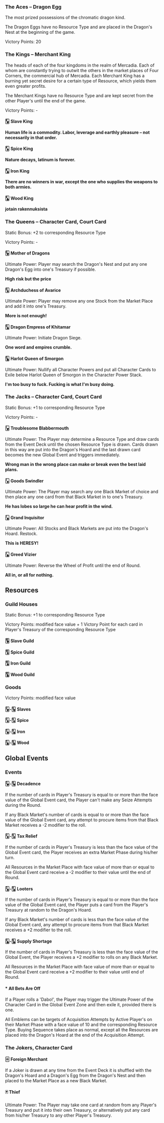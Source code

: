 ### The Aces – Dragon Egg

The most prized possessions of the chromatic dragon kind.

The Dragon Eggs have no Resource Type and are placed in the Dragon's Nest at the beginning of the game.

Victory Points: 20

### The Kings – Merchant King

The heads of each of the four kingdoms in the realm of Mercadia. Each of whom are constantly trying to outwit the others in the market places of Four Corners, the commercial hub of Mercadia. Each Merchant King has a burning yet secret desire for a certain type of Resource, which yields them even greater profits.

The Merchant Kings have no Resource Type and are kept secret from the other Player's until the end of the game.

Victory Points: -

#### 🂾 Slave King

**Human life is a commodity. Labor, leverage and earthly pleasure – not necessarily in that order.**

#### 🃎 Spice King

**Nature decays, latinum is forever.**

#### 🂮 Iron King

**There are no winners in war, except the one who supplies the weapons to both armies.**

#### 🃞 Wood King

**jotain rakennuksista**

### The Queens – Character Card, Court Card

Static Bonus: +2 to corresponding Resource Type

Victory Points: -

#### 🂽 Mother of Dragons

Ultimate Power: Player may search the Dragon's Nest and put any one Dragon's Egg into one's Treasury if possible.

**High risk but the price**

#### 🃍 Archduchess of Avarice

Ultimate Power: Player may remove any one Stock from the Market Place and add it into one's Treasury.

**More is not enough!**

#### 🂭 Dragon Empress of Khitamar

Ultimate Power: Initiate Dragon Siege.

**One word and empires crumble.**

#### 🃝 Harlot Queen of Smorgon

Ultimate Power: Nullify all Character Powers and put all Character Cards to Exile below Harlot Queen of Smorgon in the Character Power Stack.

**I'm too busy to fuck. Fucking is what I'm busy doing.**

### The Jacks – Character Card, Court Card

Static Bonus: +1 to corresponding Resource Type

Victory Points: -

#### 🂻 Troublesome Blabbermouth

Ultimate Power: The Player may determine a Resource Type and draw cards from the Event Deck until the chosen Resource Type is drawn. Cards drawn in this way are put into the Dragon's Hoard and the last drawn card becomes the new Global Event and triggers immediately.

**Wrong man in the wrong place can make or break even the best laid plans.**

#### 🃋 Goods Swindler

Ultimate Power: The Player may search any one Black Market of choice and then place any one card from that Black Market in to one's Treasury.

**He has lobes so large he can hear profit in the wind.**

#### 🂫 Grand Inquisitor

Ultimate Power: All Stocks and Black Markets are put into the Dragon's Hoard. Restock.

**This is HERESY!**

#### 🃛 Greed Vizier

Ultimate Power: Reverse the Wheel of Profit until the end of Round.

**All in, or all for nothing.**

## Resources
 
### Guild Houses

Static Bonus: +1 to corresponding Resource Type

Victory Points: modified face value + 1 Victory Point for each card in Player's Treasury of the corresponding Resource Type

#### 🂺 Slave Guild

#### 🃊 Spice Guild

#### 🂪 Iron Guild

#### 🃚 Wood Guild

### Goods

Victory Points: modified face value

#### 🂲-🂹 Slaves

#### 🃂-🃉 Spice

#### 🂢-🂩 Iron

#### 🃒-🃙 Wood

## Global Events

### Events

#### 🂲-🂹 Decadence

If the number of cards in Player's Treasury is equal to or more than the face value of the Global Event card, the Player can't make any Seize Attempts during the Round.

If any Black Market's number of cards is equal to or more than the face value of the Global Event card, any attempt to procure items from that Black Market receives a -2 modifier to the roll.

#### 🃂-🃉 Tax Relief

If the number of cards in Player's Treasury is less than the face value of the Global Event card, the Player receives an extra Market Phase during his/her turn.

All Resources in the Market Place with face value of more than or equal to the Global Event card receive a -2 modifier to their value until the end of Round.

#### 🂢-🂩 Looters

If the number of cards in Player's Treasury is equal to or more than the face value of the Global Event card, the Player puts a card from the Player's Treasury at random to the Dragon's Hoard.

If any Black Market's number of cards is less than the face value of the Global Event card, any attempt to procure items from that Black Market receives a +2 modifier to the roll.

#### 🃒-🃙 Supply Shortage

If the number of cards in Player's Treasury is less than the face value of the Global Event, the Player receives a +2 modifier to rolls on any Black Market.

All Resources in the Market Place with face value of more than or equal to the Global Event card receive a +2 modifier to their value until end of Round.

#### * All Bets Are Off

If a Player rolls a 'Dabo!', the Player may trigger the Ultimate Power of the Character Card in the Global Event Zone and then exile it, provided there is one.

All Emblems can be targets of Acquisition Attempts by Active Player's on their Market Phase with a face value of 10 and the corresponding Resource Type. Buying Sequence takes place as normal, except all the Resources are placed into the Dragon's Hoard at the end of the Acquisition Attempt.

### The Jokers, Character Card

#### 🃟 Foreign Merchant

If a Joker is drawn at any time from the Event Deck it is shuffled with the Dragon's Hoard and a Dragon's Egg from the Dragon's Nest and then placed to the Market Place as a new Black Market.

#### 🃏 Thief

Ultimate Power: The Player may take one card at random from any Player's Treasury and put it into their own Treasury, or alternatively put any card from his/her Treasury to any other Player's Treasury.
